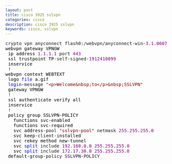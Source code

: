 ```yaml
---
layout: post
title: cisco 3925 sslvpn
categories: cisco
description: cisco 3925 sslvpn
keywords: cisco, sslvpn
---
```


<div class="cnblogs_code">
<pre>crypto vpn anyconnect flash0:/webvpn/anyconnect-win-<span style="color: #800080;">3.1</span>.<span style="color: #800080;">06079</span>-k9.pkg sequence <span style="color: #800080;">1</span><span style="color: #000000;">
webvpn gateway VPNGW
 ip address </span><span style="color: #800080;">1.1</span>.<span style="color: #800080;">1.1</span> port <span style="color: #800080;">443</span><span style="color: #000000;">  
 ssl trustpoint TP</span>-self-signed-<span style="color: #800080;">1912418099</span><span style="color: #000000;">
 inservice
 </span>!<span style="color: #000000;">
webvpn context WEBTEXT
 logo </span><span style="color: #0000ff;">file</span><span style="color: #000000;"> a.gif
 </span><span style="color: #0000ff;">login</span>-message <span style="color: #800000;">"</span><span style="color: #800000;">&lt;p&gt;Welcome&amp;nbsp;to&lt;/p&gt;&amp;nbsp;SSLVPN</span><span style="color: #800000;">"</span><span style="color: #000000;">
 gateway VPNGW
 </span>!<span style="color: #000000;">
 ssl authenticate verify all
 inservice
 </span>!<span style="color: #000000;">        
 policy group SSLVPN</span>-<span style="color: #000000;">POLICY
   functions svc</span>-<span style="color: #000000;">enabled
   functions svc</span>-<span style="color: #000000;">required
   svc address</span>-pool <span style="color: #800000;">"</span><span style="color: #800000;">sslvpn-pool</span><span style="color: #800000;">"</span> netmask <span style="color: #800080;">255.255</span>.<span style="color: #800080;">255.0</span><span style="color: #000000;">
   svc keep</span>-client-<span style="color: #000000;">installed
   svc rekey method new</span>-<span style="color: #000000;">tunnel
   svc </span><span style="color: #0000ff;">split</span> include <span style="color: #800080;">192.168</span>.<span style="color: #800080;">0.0</span> <span style="color: #800080;">255.255</span>.<span style="color: #800080;">255.0</span><span style="color: #000000;">
   svc </span><span style="color: #0000ff;">split</span> include <span style="color: #800080;">172.17</span>.<span style="color: #800080;">30.0</span> <span style="color: #800080;">255.255</span>.<span style="color: #800080;">255.0</span><span style="color: #000000;">
 default</span>-group-policy SSLVPN-POLICY</pre>
</div>
<p>&nbsp;</p>
    